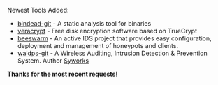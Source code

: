 Newest Tools Added:

* [bindead-git](https://bitbucket.org/mihaila/bindead) - A static analysis tool for binaries
* [veracrypt](http://veracrypt.codeplex.com) - Free disk encryption software based on TrueCrypt
* [beeswarm](http://www.beeswarm-ids.org/) - An active IDS project that provides easy configuration, deployment and management of honeypots and clients.
* [waidps-git](https://github.com/SYWorks/waidps) - A Wireless Auditing, Intrusion Detection & Prevention System. Author [Syworks](https://www.facebook.com/syworks)

**Thanks for the most recent requests!**
